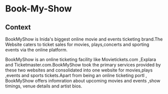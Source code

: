 # Book-My-Show
## Context
BookMyShow is Inida's biggest online movie and events ticketing brand.The Website caters to ticket sales for movies, plays,concerts and sporting events via the online platform.

BookMyShow is an online ticketing facility like Movietickets.com ,Explara and Ticketmaster.com.BookMyShow took the primary services provided by these two websites and consolidated into one website for movies,plays ,events and sports tickets.Apart from being an online ticketing portl , BookMyShow offers infomration about upcoming movies and events ,show timings, venue details and artist bios.

